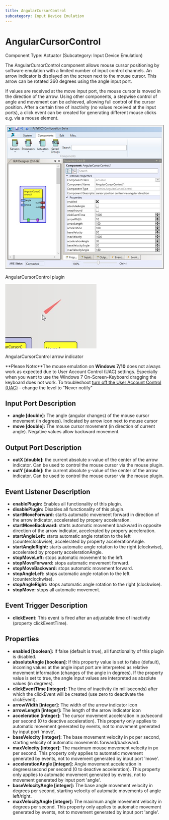 ```yaml
---
title: AngularCursorControl
subcategory: Input Device Emulation
---
```


# AngularCursorControl

Component Type: Actuator (Subcategory: Input Device Emulation)

The AngularCursorControl component allows mouse cursor positioning by software emulation with a limited number of input control channels. An arrow indicator is displayed on the screen next to the mouse cursor. This arrow can be rotated 360 degrees using the angle input port.

If values are received at the move input port, the mouse cursor is moved in the direction of the arrow. Using other components, a stepwise control of angle and movement can be achieved, allowing full control of the cursor position. After a certain time of inactivity (no values received at the input ports), a click event can be created for generating different mouse clicks e.g. via a mouse element.

![Screenshot: AngularCursorControl plugin](./img/angularcursorcontrol.jpg "Screenshot: AngularCursorControl plugin")

AngularCursorControl plugin

![Screenshot: AngularCursorControl arrow indicator](./img/angularcursorcontrol_demo.jpg "Screenshot: AngularCursorControl arrow indicator")

AngularCursorControl arrow indicator

**Please Note:**The mouse emulation on **Windows 7/10** does not always work as expected due to User Account Control (UAC) settings. Especially when you want to use the Windows 7 On-Screen-Keyboard dragging the keyboard does not work. To troubleshoot [turn off the User Account Control (UAC)][1] - change the level to "Never notify"

## Input Port Description

- **angle \[double\]:** The angle (angular changes) of the mouse cursor movement (in degrees). Indicated by arrow icon next to mouse cursor
- **move \[double\]:** The mouse cursor movement (in direction of current angle). Negative values allow backward movement.

## Output Port Description

- **outX \[double\]:** the current absolute x-value of the center of the arrow indicator. Can be used to control the mouse cursor via the mouse plugin.
- **outY \[double\]:** the current absolute y-value of the center of the arrow indicator. Can be used to control the mouse cursor via the mouse plugin.

## Event Listener Description

- **enablePlugin:** Enables all functionality of this plugin.
- **disablePlugin:** Disables all functionality of this plugin.
- **startMoveForward:** starts automatic movement forward in direction of the arrow indicator, accelerated by propery acceleration.
- **startMoveBackward:** starts automatic movement backward in opposite direction of the arrow indicator, accelerated by propery acceleration.
- **startAngleLeft:** starts automatic angle rotation to the left (counterclockwise), accelerated by property accelerationAngle.
- **startAngleRight:** starts automatic angle rotation to the right (clockwise), accelerated by property accelerationAngle.
- **stopMoveLeft:** stops automatic movement to the left.
- **stopMoveForward:** stops automatic movement forward.
- **stopMoveBackward:** stops automatic movement forward.
- **stopAngleLeft:** stops automatic angle rotation to the left (counterclockwise).
- **stopAngleRight:** stops automatic angle rotation to the right (clockwise).
- **stopMove:** stops all automatic movement.

## Event Trigger Description

- **clickEvent:** This event is fired after an adjustable time of inactivity (property clickEventTime).

## Properties

- **enabled \[boolean\]:** If false (default is true), all functionality of this plugin is disabled.
- **absoluteAngle \[boolean\]:** If this property value is set to false (default), incoming values at the angle input port are interpreted as relative movement information (changes of the angle in degrees). If the property value is set to true, the angle input values are interpreted as absolute values (in degrees).
- **clickEventTime \[integer\]:** The time of inactivity (in milliseconds) after which the clickEvent will be created (use zero to deactivate the clickEvent).
- **arrowWidth \[integer\]:** The width of the arrow indicator icon
- **arrowLength \[integer\]:** The length of the arrow indicator icon
- **acceleration \[integer\]:** The cursor movement acceleration in px/second per second (0 to deactive acceleration). This property only applies to automatic movement generated by events, not to movement generated by input port 'move'.
- **baseVelocity \[integer\]:** The base movement velocity in px per second, starting velocity of automatic movements forward/backward.
- **maxVelocity \[integer\]:** The maximum mouse movement velocity in px per second. This property only applies to automatic movement generated by events, not to movement generated by input port 'move'.
- **accelerationAngle \[integer\]:** Angle movement acceleration in degrees/second per second (0 to deactive acceleration). This property only applies to automatic movement generated by events, not to movement generated by input port 'angle'.
- **baseVelocityAngle \[integer\]:** The base angle movement velocity in degrees per second, starting velocity of automatic movements of angle left/right.
- **maxVelocityAngle \[integer\]:** The maximum angle movement velocity in degrees per second. This property only applies to automatic movement generated by events, not to movement generated by input port 'angle'.

[1]: http://windows.microsoft.com/en-au/windows/turn-user-account-control-on-off#1TC=windows-7
